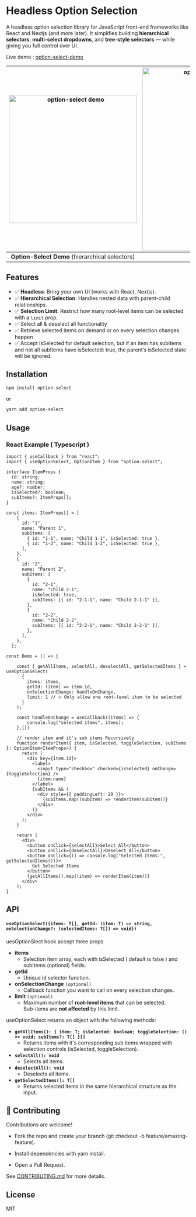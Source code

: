 # Headless Option Selection

A headless option selection library for JavaScript front-end frameworks like React and Nextjs (and more later). It simplifies building **hierarchical selectors**, **multi-select dropdowns**, and **tree-style selectors** — while giving you full control over UI.

Live demo :  [option-select-demo](https://stackblitz.com/edit/sb1-mtgegjcy?file=src%2FApp.tsx)

| <img src="https://github.com/user-attachments/assets/0b448e36-9958-45a4-9198-17735689f3f1" width="350" alt="option-select demo"> |  <img src="https://github.com/user-attachments/assets/ce9d6fb3-e756-4166-8e92-3a9a9619ca24" width="500" alt="option-select's selection-limit demo"> |
|:--:|:--:|
| **Option-Select Demo** (hierarchical selectors) | **Selection Limit Demo** |


## Features

- ✅ **Headless**: Bring your own UI (works with React, Nextjs).
- ✅ **Hierarchical Selection**: Handles nested data with parent-child relationships.
- ✅ **Selection Limit**: Restrict how many root-level items can be selected with a `limit` prop.
- ✅ Select all & deselect all functionality
- ✅ Retrieve selected items on demand or on every selection changes happen
- ✅ Accept isSelected for default selection, but if an item has subItems and not all subItems have isSelected: true, the parent’s isSelected state will be ignored.

## Installation

```sh
npm install option-select
```

or

```sh
yarn add option-select
```

## Usage

### React Example ( Typescript )

```tsx
import { useCallback } from "react";
import { useOptionSelect, OptionItem } from "option-select";

interface ItemProps {
  id: string;
  name: string;
  age?: number;
  isSelected?: boolean;
  subItems?: ItemProps[];
}

const items: ItemProps[] = [
    {
      id: "1",
      name: "Parent 1",
      subItems: [
        { id: "1-1", name: "Child 1-1", isSelected: true },
        { id: "1-2", name: "Child 1-2", isSelected: true },
      ],
    },
    {
      id: "2",
      name: "Parent 2",
      subItems: [
        {
          id: "2-1",
          name: "Child 2-1",
          isSelected: true,
          subItems: [{ id: "2-1-1", name: "Child 2-1-1" }],
        },
        {
          id: "2-2",
          name: "Child 2-2",
          subItems: [{ id: "2-2-1", name: "Child 2-2-1" }],
        },
      ],
    },
  ];

const Demo = () => {

    const { getAllItems, selectAll, deselectAll, getSelectedItems } = useOptionSelect(
      {
        items: items,
        getId: (item) => item.id,
        onSelectionChange: handleOnChange,
        limit: 1 // 🔥 Only allow one root-level item to be selected
      }
    );

    const handleOnChange = useCallback((items) => {
        console.log("selected items", items);
    },[])

    // render item and it's sub items Recursively
    function renderItem({ item, isSelected, toggleSelection, subItems }: OptionItem<ItemProps>) {
      return (
        <div key={item.id}>
          <label>
            <input type="checkbox" checked={isSelected} onChange={toggleSelection} />
            {item.name}
          </label>
          {subItems && (
            <div style={{ paddingLeft: 20 }}>
              {subItems.map((subItem) => renderItem(subItem))}
            </div>
          )}
        </div>
      );
    }
    
    return (
      <div>
        <button onClick={selectAll}>Select All</button>
        <button onClick={deselectAll}>Deselect All</button>
        <button onClick={() => console.log("Selected Items:", getSelectedItems())}>
          Get Selected Items
        </button>
        {getAllItems().map((item) => renderItem(item))}
      </div>
    );
}
```

## API

#### `useOptionSelect({items: T[], getId: (item: T) => string, onSelectionChange?: (selectedItems: T[]) => void})`

uesOptionSlect hook accept three props

- **items**
  - Selection item array, each with isSelected ( default is false ) and subItems (optional) fields.
- **getId**
  - Unique id selector function.
- **onSelectionChange** `(optional)`
  - Callback function you want to call on every selection changes.
- **limit** `(optional)`
  - Maximum number of **root-level items** that can be selected.  
    Sub-items are **not affected** by this limit.

useOptionSelect returns an object with the following methods:

- **`getAllItems(): { item: T; isSelected: boolean; toggleSelection: () => void; subItems?: T[] }[]`**
  - Returns items with it's corresponding sub items wrapped with selection controls (isSelected, toggleSelection).
- **`selectAll(): void`**
  - Selects all items.
- **`deselectAll(): void`**
  - Deselects all items.
- **`getSelectedItems(): T[]`**
  - Returns selected items in the same hierarchical structure as the input.
 
## 🤝 Contributing

Contributions are welcome!

- Fork the repo and create your branch (git checkout -b feature/amazing-feature).

- Install dependencies with yarn install.

- Open a Pull Request.

See [CONTRIBUTING.md](https://github.com/Sai-Myo-Myat/option-select/blob/main/.github/CONTRIBUTING.md) for more details.

## License

MIT

